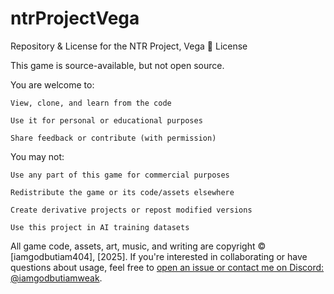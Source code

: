 # ntrProjectVega
Repository & License for the NTR Project, Vega
📜 License

This game is source-available, but not open source.

You are welcome to:

    View, clone, and learn from the code

    Use it for personal or educational purposes

    Share feedback or contribute (with permission)

You may not:

    Use any part of this game for commercial purposes

    Redistribute the game or its code/assets elsewhere

    Create derivative projects or repost modified versions

    Use this project in AI training datasets

All game code, assets, art, music, and writing are copyright © [iamgodbutiam404], [2025].
If you're interested in collaborating or have questions about usage, feel free to [open an issue or contact me on Discord: @iamgodbutiamweak](https://github.com/your-repo/issues).